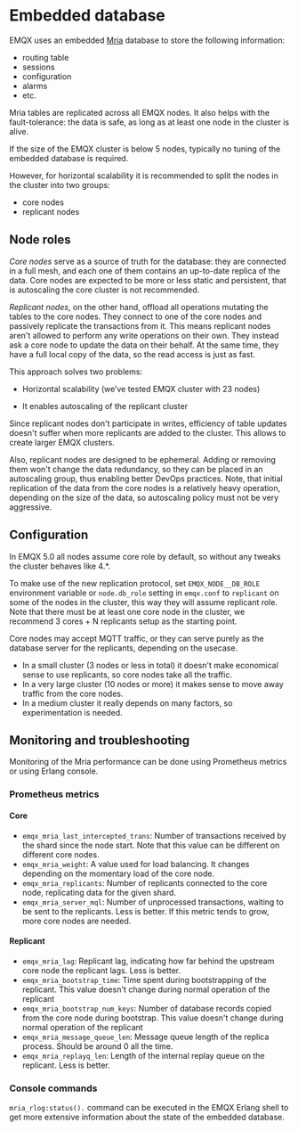 # Embedded database

EMQX uses an embedded [Mria](https://github.com/emqx/mria) database to store the following information:

- routing table
- sessions
- configuration
- alarms
- etc.

Mria tables are replicated across all EMQX nodes.
It also helps with the fault-tolerance: the data is safe, as long as at least one node in the cluster is alive.

If the size of the EMQX cluster is below 5 nodes, typically no tuning of the embedded database is required.

However, for horizontal scalability it is recommended to split the nodes in the cluster into two groups:

- core nodes
- replicant nodes

## Node roles

*Core nodes* serve as a source of truth for the database: they are connected in a full mesh, and each one of them contains an up-to-date replica of the data.
Core nodes are expected to be more or less static and persistent, that is autoscaling the core cluster is not recommended.

*Replicant nodes*, on the other hand, offload all operations mutating the tables to the core nodes.
They connect to one of the core nodes and passively replicate the transactions from it.
This means replicant nodes aren't allowed to perform any write operations on their own.
They instead ask a core node to update the data on their behalf.
At the same time, they have a full local copy of the data, so the read access is just as fast.

This approach solves two problems:

- Horizontal scalability (we’ve tested EMQX cluster with 23 nodes)

- It enables autoscaling of the replicant cluster

Since replicant nodes don't participate in writes, efficiency of table updates doesn't suffer when more replicants are added to the cluster.
This allows to create larger EMQX clusters.

Also, replicant nodes are designed to be ephemeral.
Adding or removing them won't change the data redundancy, so they can be placed in an autoscaling group, thus enabling better DevOps practices.
Note, that initial replication of the data from the core nodes is a relatively heavy operation, depending on the size of the data, so autoscaling policy must not be very aggressive.

## Configuration

In EMQX 5.0 all nodes assume core role by default, so without any tweaks the cluster behaves like 4.*.

To make use of the new replication protocol, set `EMQX_NODE__DB_ROLE` environment variable or `node.db_role` setting in `emqx.conf` to `replicant` on some of the nodes in the cluster, this way they will assume replicant role. Note that there must be at least one core node in the cluster, we recommend 3 cores + N replicants setup as the starting point.

Core nodes may accept MQTT traffic, or they can serve purely as the database server for the replicants, depending on the usecase.

- In a small cluster (3 nodes or less in total) it doesn't make economical sense to use replicants, so core nodes take all the traffic.
- In a very large cluster (10 nodes or more) it makes sense to move away traffic from the core nodes.
- In a medium cluster it really depends on many factors, so experimentation is needed.

## Monitoring and troubleshooting

Monitoring of the Mria performance can be done using Prometheus metrics or using Erlang console.

### Prometheus metrics
#### Core
- `emqx_mria_last_intercepted_trans`: Number of transactions received by the shard since the node start. Note that this value can be different on different core nodes.
- `emqx_mria_weight`: A value used for load balancing. It changes depending on the momentary load of the core node.
- `emqx_mria_replicants`: Number of replicants connected to the core node, replicating data for the given shard.
- `emqx_mria_server_mql`: Number of unprocessed transactions, waiting to be sent to the replicants. Less is better. If this metric tends to grow, more core nodes are needed.

#### Replicant
- `emqx_mria_lag`: Replicant lag, indicating how far behind the upstream core node the replicant lags. Less is better.
- `emqx_mria_bootstrap_time`: Time spent during bootstrapping of the replicant. This value doesn't change during normal operation of the replicant
- `emqx_mria_bootstrap_num_keys`: Number of database records copied from the core node during bootstrap. This value doesn't change during normal operation of the replicant
- `emqx_mria_message_queue_len`: Message queue length of the replica process. Should be around 0 all the time.
- `emqx_mria_replayq_len`: Length of the internal replay queue on the replicant. Less is better.

### Console commands

`mria_rlog:status().` command can be executed in the EMQX Erlang shell to get more extensive information about the state of the embedded database.
